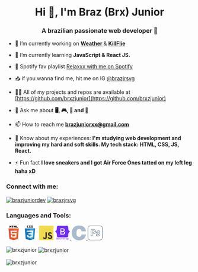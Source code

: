 <h1 align="center">Hi 👋, I'm Braz (Brx) Junior</h1>
<h3 align="center">A brazilian passionate web developer 🤗</h3>

<!-- <p align="left"> <img src="https://komarev.com/ghpvc/?username=brxzjunior&label=Profile%20views&color=0e75b6&style=flat" alt="brxzjunior" /> </p> -->

- 🔭 I’m currently working on **<a href="https://wea-ther.netlify.app" target="_blank"> Weather </a>**  & **<a href="https://killflie.netlify.app" target="_blank"> KillFlie </a>**

- 🌱 I’m currently learning **JavaScript & React JS.**

- 🎵 Spotify fav playlist [Relaxxx with me on Spotify](https://open.spotify.com/playlist/1c2KgtC6gyccAwEyqmEjeU)

- 📥 if you wanna find me, hit me on IG [@brazjrsvg](https://www.instagram.com/brazjrsvg)

- 👨‍💻 All of my projects and repos are available at [https://github.com/brxzjunior](https://github.com/brxzjunior)

- 💬 Ask me about **🖥️, 🎮, 👟 and 🎵**

- 📫 How to reach me **brazjuniorxx@gmail.com**

- 📄 Know about my experiences: **I'm studying web development and improving my hard and soft skills. My tech stack: HTML, CSS, JS, React.**

- ⚡ Fun fact **I love sneakers and I got Air Force Ones tatted on my left leg haha xD**

<h3 align="left">Connect with me:</h3>
<p align="left">
<a href="https://linkedin.com/in/brazjuniordev" target="_blank"><img align="center" src="https://raw.githubusercontent.com/rahuldkjain/github-profile-readme-generator/master/src/images/icons/Social/linked-in-alt.svg" alt="brazjuniordev" height="30" width="40" /></a>
<a href="https://instagram.com/brazjrsvg" target="blank"><img align="center" src="https://raw.githubusercontent.com/rahuldkjain/github-profile-readme-generator/master/src/images/icons/Social/instagram.svg" alt="brazjrsvg" height="30" width="40" /></a>
</p>

<h3 align="left">Languages and Tools:</h3>
<p align="left"> <img src="https://raw.githubusercontent.com/devicons/devicon/master/icons/html5/html5-original-wordmark.svg" alt="html5" width="40" height="40"/> <img src="https://raw.githubusercontent.com/devicons/devicon/master/icons/css3/css3-original-wordmark.svg" alt="css3" width="40" height="40"/> <img src="https://raw.githubusercontent.com/devicons/devicon/master/icons/javascript/javascript-original.svg" alt="javascript" width="40" height="40"/> <a href="https://getbootstrap.com" target="_blank" rel="noreferrer"> <img src="https://raw.githubusercontent.com/devicons/devicon/master/icons/bootstrap/bootstrap-plain-wordmark.svg" alt="bootstrap" width="40" height="40"/> </a> <a href="https://www.cprogramming.com/" target="_blank" rel="noreferrer"> <img src="https://raw.githubusercontent.com/devicons/devicon/master/icons/c/c-original.svg" alt="c" width="40" height="40"/> </a> <a href="https://www.w3schools.com/css/" target="_blank" rel="noreferrer">  </a> <a href="https://www.w3.org/html/" target="_blank" rel="noreferrer">  </a> <a href="https://developer.mozilla.org/en-US/docs/Web/JavaScript" target="_blank" rel="noreferrer">  </a> <a href="https://www.photoshop.com/en" target="_blank" rel="noreferrer"> <img src="https://raw.githubusercontent.com/devicons/devicon/master/icons/photoshop/photoshop-line.svg" alt="photoshop" width="40" height="40"/> </a> </p>

<p><img align="left" src="https://github-readme-stats.vercel.app/api/top-langs?username=brxzjunior&show_icons=true&locale=en&layout=compact" alt="brxzjunior" /></p>

<p>&nbsp;<img align="center" src="https://github-readme-stats.vercel.app/api?username=brxzjunior&show_icons=true&locale=en" alt="brxzjunior" /></p>

<p><img align="center" src="https://github-readme-streak-stats.herokuapp.com/?user=brxzjunior&" alt="brxzjunior" /></p>
